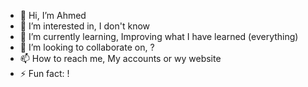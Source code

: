 - 👋 Hi, I’m Ahmed
- 👀 I’m interested in, I don't know
- 🌱 I’m currently learning, Improving what I have learned (everything)
- 💞️ I’m looking to collaborate on, ?
- 📫 How to reach me, My accounts or wy website
- ⚡ Fun fact: !

<!---
ahmed-nt/ahmed-nt is a ✨ special ✨ repository because its `README.md` (this file) appears on your GitHub profile.
You can click the Preview link to take a look at your changes.
--->
